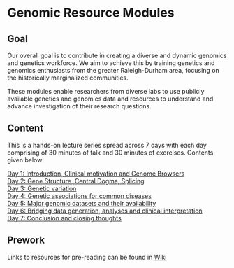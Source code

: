 # Genomic Resource Modules

## Goal

Our overall goal is to contribute in creating a diverse and dynamic genomics and genetics workforce. We aim to achieve this by training genetics and genomics enthusiasts from the greater Raleigh-Durham area, focusing on the historically marginalized communities. <br>


These modules enable researchers from diverse labs to use publicly available genetics and genomics data and resources to understand and advance investigation of their research questions. 

## Content

This is a hands-on lecture series spread across 7 days with each day comprising of 30 minutes of talk and 30 minutes of exercises. Contents given below:

[Day 1: Introduction, Clinical motivation and Genome Browsers](https://github.com/OchoaLab/genomic-modules/tree/main/day1) <br>
[Day 2: Gene Structure, Central Dogma, Splicing](https://github.com/OchoaLab/genomic-modules/tree/main/day2) <br>
[Day 3: Genetic variation](https://github.com/OchoaLab/genomic-modules/tree/main/day3) <br>
[Day 4: Genetic associations for common diseases](https://github.com/OchoaLab/genomic-modules/tree/main/day4) <br>
[Day 5: Major genomic datasets and their availability](https://github.com/OchoaLab/genomic-modules/tree/main/day5) <br>
[Day 6: Bridging data generation, analyses and clinical interpretation](https://github.com/OchoaLab/genomic-modules/tree/main/day6) <br>
[Day 7: Conclusion and closing thoughts](https://github.com/OchoaLab/genomic-modules/tree/main/day7)


## Prework

Links to resources for pre-reading can be found in [Wiki](https://github.com/OchoaLab/genomic-modules/wiki)
